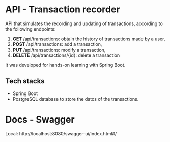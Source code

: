 # API - Transaction recorder

API that simulates the recording and updating of transactions, according to the following endpoints:

1) **GET** /api/transactions: obtain the history of transactions made by a user,
2) **POST** /api/transactions: add a transaction,
3) **PUT** /api/transactions: modify a transaction,
4) **DELETE** /api/transactions/{id}: delete a transaction

It was developed for hands-on learning with Spring Boot.

## Tech stacks

- Spring Boot
- PostgreSQL database to store the datos of the transactions.

# Docs - Swagger

Local:
http://localhost:8080/swagger-ui/index.html#/
